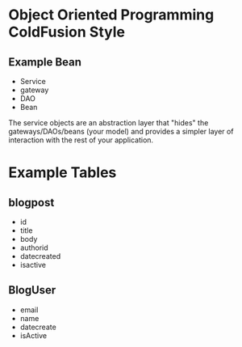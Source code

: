 # Object Oriented Programming ColdFusion Style

## Example Bean 

* Service 
* gateway
* DAO 
* Bean

The service objects are an abstraction layer that 
"hides" the gateways/DAOs/beans (your model) and 
provides a simpler layer of interaction with the 
rest of your application.

# Example Tables 
## blogpost
* id
* title
* body
* authorid
* datecreated
* isactive

## BlogUser
* email
* name
* datecreate
* isActive

